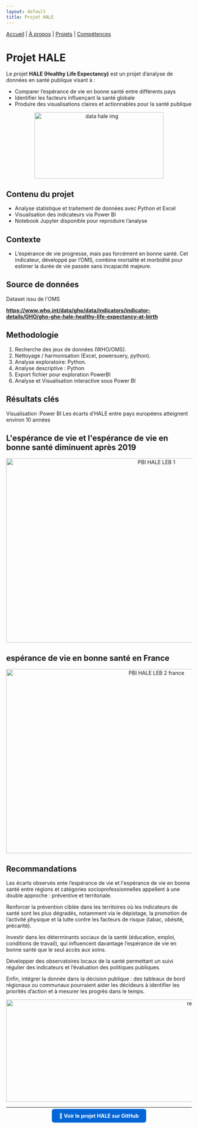 ```yaml
---
layout: default
title: Projet HALE
---
```


[Accueil](/) | [À propos](/about) | [Projets](/projects) | [Compétences](/skills)

# Projet HALE

Le projet **HALE (Healthy Life Expectancy)** est un projet d’analyse de données en santé publique visant à :  

- Comparer l’espérance de vie en bonne santé entre différents pays  
- Identifier les facteurs influençant la santé globale  
- Produire des visualisations claires et actionnables pour la santé publique
<p align="center"> 
<img width="350" height="180" alt="data hale img" src="https://github.com/user-attachments/assets/917004c4-20fc-419a-adbf-17058be99f50" />

## Contenu du projet
- Analyse statistique et traitement de données avec Python et Excel  
- Visualisation des indicateurs via Power BI  
- Notebook Jupyter disponible pour reproduire l’analyse

## Contexte 
- L’espérance de vie progresse, mais pas forcément en bonne santé.
Cet indicateur, développé par l’OMS, combine mortalité et morbidité pour estimer la durée de vie passée sans incapacité majeure.

## Source de données
Dataset issu de l'OMS 

**https://www.who.int/data/gho/data/indicators/indicator-details/GHO/gho-ghe-hale-healthy-life-expectancy-at-birth**

## Methodologie
1. Recherche des jeux de données (WHO/OMS).
2. Nettoyage / harmonisation (Excel, powersuery, python).
3. Analyse exploratoire: Python.
4. Analyse descriptive : Python
5. Export fichier pour exploration PowerBI
6. Analyse  et Visualisation interactive sous Power BI


## Résultats clés

Visualisation :Power BI
Les écarts d’HALE entre pays européens atteignent environ 10 années
## L'espérance de vie et l'espérance de vie en bonne santé diminuent après 2019
<p align="center">    
<img width="800" height="500" alt="PBI HALE LEB 1" src="https://github.com/user-attachments/assets/bd8f6409-541b-4a99-ad76-b1d7fe05ad19" />

## espérance de vie en bonne santé en France
<p align="center">
<img width="800" height="500" alt="PBI HALE LEB 2 france " src="https://github.com/user-attachments/assets/db1a4132-e7a2-4a82-8dba-f97d1e7ef2d7" />

## Recommandations


Les écarts observés ente l’espérance de vie et l'espérance de vie en bonne santé entre régions et catégories socioprofessionnelles appellent à une double approche : préventive et territoriale.

Renforcer la prévention ciblée dans les territoires où les indicateurs de santé sont les plus dégradés, notamment via le dépistage, la promotion de l’activité physique et la lutte contre les facteurs de risque (tabac, obésité, précarité).

Investir dans les déterminants sociaux de la santé (éducation, emploi, conditions de travail), qui influencent davantage l’espérance de vie en bonne santé que le seul accès aux soins.

Développer des observatoires locaux de la santé permettant un suivi régulier des indicateurs et l’évaluation des politiques publiques.

Enfin, intégrer la donnée dans la décision publique : des tableaux de bord régionaux ou communaux pourraient aider les décideurs à identifier les priorités d’action et à mesurer les progrès dans le temps.

<p align="center">
<img width="1036" height="278" alt="reco HALE" src="https://github.com/user-attachments/assets/76cc65d8-1e03-49ff-a848-c38208c4d42b" />

    
---

<p align="center">
  <a href="https://github.com/Antoineb-data/HALE-Analyse-dataset-OMS " target="_blank" style="background-color:#0366d6; color:white; padding:10px 20px; text-decoration:none; border-radius:6px; font-weight:bold;">
    🚀 Voir le projet HALE sur GitHub
  </a>
</p>
